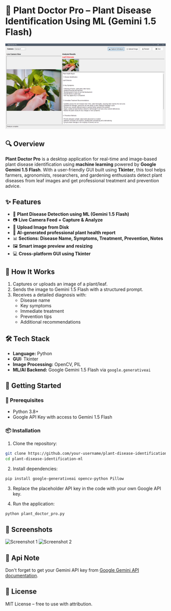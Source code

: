 
# 🌿 Plant Doctor Pro – Plant Disease Identification Using ML (Gemini 1.5 Flash)

![screenshot](screenshot.png)

## 🔍 Overview

**Plant Doctor Pro** is a desktop application for real-time and image-based plant disease identification using **machine learning** powered by **Google Gemini 1.5 Flash**. With a user-friendly GUI built using **Tkinter**, this tool helps farmers, agronomists, researchers, and gardening enthusiasts detect plant diseases from leaf images and get professional treatment and prevention advice.

## ✨ Features

- 🔬 **Plant Disease Detection using ML (Gemini 1.5 Flash)**
- 📷 **Live Camera Feed + Capture & Analyze**
- 📁 **Upload Image from Disk**
- 🧠 **AI-generated professional plant health report**
- 📊 **Sections: Disease Name, Symptoms, Treatment, Prevention, Notes**
- 🖼️ **Smart image preview and resizing**
- 💻 **Cross-platform GUI using Tkinter**

## 🧠 How It Works

1. Captures or uploads an image of a plant/leaf.
2. Sends the image to Gemini 1.5 Flash with a structured prompt.
3. Receives a detailed diagnosis with:
   - Disease name
   - Key symptoms
   - Immediate treatment
   - Prevention tips
   - Additional recommendations

## 🛠️ Tech Stack

- **Language:** Python
- **GUI:** Tkinter
- **Image Processing:** OpenCV, PIL
- **ML/AI Backend:** Google Gemini 1.5 Flash via `google.generativeai`

## 🚀 Getting Started

### 🔧 Prerequisites

- Python 3.8+
- Google API Key with access to Gemini 1.5 Flash

### 📦 Installation

1. Clone the repository:

```bash
git clone https://github.com/your-username/plant-disease-identification-ml.git
cd plant-disease-identification-ml
```

2. Install dependencies:

```bash
pip install google-generativeai opencv-python Pillow
```

3. Replace the placeholder API key in the code with your own Google API key.

4. Run the application:

```bash
python plant_doctor_pro.py
```

## 📸 Screenshots

![Screenshot 1](assets/screenshot1.png)
![Screenshot 2](assets/screenshot2.png)


## 🔐 Api Note

Don't forget to get your Gemini API key from [Google Gemini API documentation](https://ai.google.dev/gemini-api/docs/api-key).

## 📄 License

MIT License – free to use with attribution.
